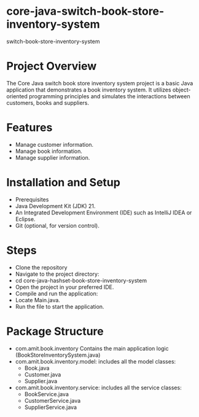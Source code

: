 # core-java-switch-book-store-inventory-system  
switch-book-store-inventory-system

# Project Overview  
The Core Java switch book store inventory system project is a basic Java application that demonstrates a book inventory system. It utilizes object-oriented programming principles and simulates the interactions between customers, books and suppliers.

# Features   
* Manage customer information.
* Manage book information.
* Manage supplier information.

# Installation and Setup  
* Prerequisites
* Java Development Kit (JDK) 21.
* An Integrated Development Environment (IDE) such as IntelliJ IDEA or Eclipse.
* Git (optional, for version control).

# Steps
* Clone the repository
* Navigate to the project directory:
* cd core-java-hashset-book-store-inventory-system
* Open the project in your preferred IDE.
* Compile and run the application:
* Locate Main.java.
* Run the file to start the application.

# Package Structure
* com.amit.book.inventory Contains the main application logic (BookStoreInventorySystem.java)
* com.amit.book.inventory.model: includes all the model classes:
  * Book.java
  * Customer.java
  * Supplier.java
* com.amit.book.inventory.service: includes all the service classes:
   * BookService.java
   * CustomerService.java
   * SupplierService.java
     

